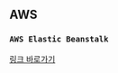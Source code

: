 ## AWS 

### `AWS Elastic Beanstalk`

[링크 바로가기](https://github.com/limdongjin/TIL/tree/master/aws/elasticbeanstalk)
